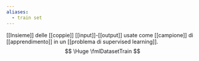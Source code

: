 ```yaml
---
aliases:
  - train set
---
```



[[Insieme]] delle [[coppie]] [[input]]-[[output]] usate come [[campione]] di [[apprendimento]] in un [[problema di supervised learning]].
$$
\Huge 
\fmlDatasetTrain
$$